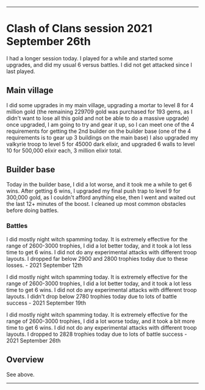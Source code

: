 
***

# Clash of Clans session 2021 September 26th

I had a longer session today. I played for a while and started some upgrades, and did my usual 6 versus battles. <!-- Taken out on August 1st 2021, this is getting too old || I am still considering making this game a daily/bi-daily game (decision started 14 Sundays ago (Sunday, April 18th 2021) and it got stronger 13 Sundays ago (Sunday, April 25th 2021) and became very close to becoming official 10 Sundays (Sunday, May 16th 2021) I am now really considering it) !--> I did not get attacked since I last played.

## Main village

I did some upgrades in my main village, upgrading a mortar to level 8 for 4 million gold (the remaining 229709 gold was purchased for 193 gems, as I didn't want to lose all this gold and not be able to do a massive upgrade) once upgraded, I am going to try and gear it up, so I can meet one of the 4 requirements for getting the 2nd builder on the builder base (one of the 4 requirements is to gear up 3 buildings on the main base) I also upgraded my valkyrie troop to level 5 for 45000 dark elixir, and upgraded 6 walls to level 10 for 500,000 elixir each, 3 million elixir total.

## Builder base

Today in the builder base, I did a lot worse, and it took me a while to get 6 wins. After getting 6 wins, I upgraded my final push trap to level 9 for 300,000 gold, as I couldn't afford anything else, then I went and waited out the last 12+ minutes of the boost. I cleaned up most common obstacles before doing battles.

### Battles

I did mostly night witch spamming today. It is extremely effective for the range of 2600-3000 trophies, I did a lot better today, and it took a lot less time to get 6 wins. I did not do any experimental attacks with different troop layouts. I dropped far below 2900 and 2800 trophies today due to these losses. - 2021 September 12th

I did mostly night witch spamming today. It is extremely effective for the range of 2600-3000 trophies, I did a lot better today, and it took a lot less time to get 6 wins. I did not do any experimental attacks with different troop layouts. I didn't drop below 2780 trophies today due to lots of battle success - 2021 September 19th

I did mostly night witch spamming today. It is extremely effective for the range of 2600-3000 trophies, I did a lot worse today, and it took a bit more time to get 6 wins. I did not do any experimental attacks with different troop layouts. I dropped to 2828 trophies today due to lots of battle success - 2021 September 26th

## Overview

See above.

***
